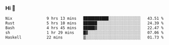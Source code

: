 ### Hi 👋

<!--START_SECTION:waka-->

```txt
Nix               9 hrs 13 mins   ███████████░░░░░░░░░░░░░░   43.51 %
Rust              5 hrs 10 mins   ██████░░░░░░░░░░░░░░░░░░░   24.39 %
Bash              4 hrs 45 mins   █████▓░░░░░░░░░░░░░░░░░░░   22.47 %
sh                1 hr 29 mins    █▓░░░░░░░░░░░░░░░░░░░░░░░   07.06 %
Haskell           22 mins         ▒░░░░░░░░░░░░░░░░░░░░░░░░   01.73 %
```

<!--END_SECTION:waka-->
